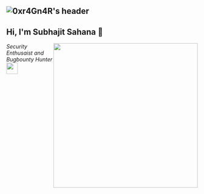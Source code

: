 ## ![0xr4Gn4R's header](https://github.com/0xr4Gn4R/0xr4Gn4R/blob/main/Res/gb-0xr4gn4r.png)


<h2> Hi, I'm Subhajit Sahana 👋</h2>
<img align='right' src="https://github-readme-stats.vercel.app/api?username=0xr4Gn4R&show_icons=true&theme=radical" width="380">
<p><em>Security Enthusaist and Bugbounty Hunter<br><img src="https://media.giphy.com/media/WUlplcMpOCEmTGBtBW/giphy.gif" width="30"><br><br>
